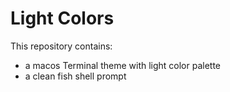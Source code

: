 # Light Colors

This repository contains:
* a macos Terminal theme with light color palette
* a clean fish shell prompt

